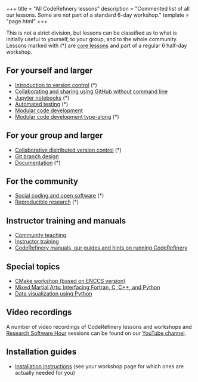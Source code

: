 +++
title = "All CodeRefinery lessons"
description = "Commented list of all our lessons. Some are not part of a standard 6-day workshop."
template = "page.html"
+++

This is not a strict division, but lessons can be classified as to what is
initially useful to yourself, to your group, and to the whole community.
Lessons marked with (*) are [core lessons](@/lessons/core.md) and part of a
regular 6 half-day workshop.

## For yourself and larger

- [Introduction to version control](https://coderefinery.github.io/git-intro/) (*)
- [Collaborating and sharing using GitHub without command line](https://coderefinery.github.io/github-without-command-line/)
- [Jupyter notebooks](https://coderefinery.github.io/jupyter/) (*)
- [Automated testing](https://coderefinery.github.io/testing/) (*)
- [Modular code development](http://cicero.xyz/v3/remark/0.14.0/github.com/coderefinery/modular-code-development/master/talk.md)
- [Modular code development type-along](https://coderefinery.github.io/modular-type-along/) (*)


## For your group and larger

- [Collaborative distributed version control](https://coderefinery.github.io/git-collaborative/) (*)
- [Git branch design](https://coderefinery.github.io/git-branch-design/)
- [Documentation](https://coderefinery.github.io/documentation/) (*)


## For the community

- [Social coding and open software](https://coderefinery.github.io/social-coding/) (*)
- [Reproducible research](https://coderefinery.github.io/reproducible-research/) (*)


## Instructor training and manuals

- [Community teaching](https://coderefinery.github.io/community-teaching/)
- [Instructor training](https://coderefinery.github.io/instructor-training/)
- [CodeRefinery manuals, our guides and hints on running CodeRefinery](https://coderefinery.github.io/manuals/)


## Special topics

- [CMake workshop (based on ENCCS version)](https://coderefinery.github.io/cmake-workshop/)
- [Mixed Martial Arts: Interfacing Fortran, C, C++, and Python](https://coderefinery.github.io/mma/)
- [Data visualization using Python](https://coderefinery.github.io/data-visualization-python/)


## Video recordings

A number of video recordings of CodeRefinery lessons and workshops and
[Research Software Hour](https://researchsoftwarehour.github.io/) sessions can be
found on our [YouTube
channel](https://www.youtube.com/channel/UC47aupE7HKGduAjXKt1Gwrg/videos).


## Installation guides

- [Installation instructions](https://coderefinery.github.io/installation/) (see your workshop page for which ones are actually needed for you)
